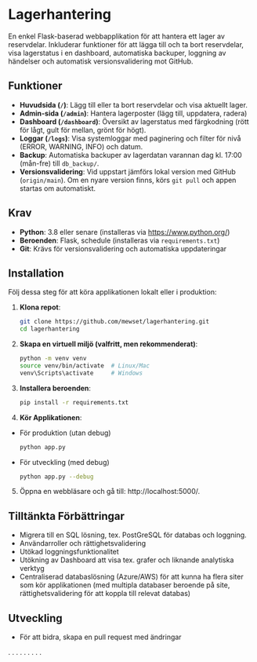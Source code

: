 # Lagerhantering

En enkel Flask-baserad webbapplikation för att hantera ett lager av reservdelar. Inkluderar funktioner för att lägga till och ta bort reservdelar, visa lagerstatus i en dashboard, automatiska backuper, loggning av händelser och automatisk versionsvalidering mot GitHub.

## Funktioner
- **Huvudsida (`/`)**: Lägg till eller ta bort reservdelar och visa aktuellt lager.
- **Admin-sida (`/admin`)**: Hantera lagerposter (lägg till, uppdatera, radera)
- **Dashboard (`/dashboard`)**: Översikt av lagerstatus med färgkodning (rött för lågt, gult för mellan, grönt för högt).
- **Loggar (`/logs`)**: Visa systemloggar med paginering och filter för nivå (ERROR, WARNING, INFO) och datum.
- **Backup**: Automatiska backuper av lagerdatan varannan dag kl. 17:00 (mån-fre) till `db_backup/`.
- **Versionsvalidering**: Vid uppstart jämförs lokal version med GitHub (`origin/main`). Om en nyare version finns, körs `git pull` och appen startas om automatiskt.

## Krav
- **Python**: 3.8 eller senare (installeras via https://www.python.org/)
- **Beroenden**: Flask, schedule (installeras via `requirements.txt`)
- **Git**: Krävs för versionsvalidering och automatiska uppdateringar

## Installation
Följ dessa steg för att köra applikationen lokalt eller i produktion:

1. **Klona repot**:
   ```bash
   git clone https://github.com/mewset/lagerhantering.git
   cd lagerhantering

2. **Skapa en virtuell miljö (valfritt, men rekommenderat)**:
    ```bash
    python -m venv venv
    source venv/bin/activate  # Linux/Mac
    venv\Scripts\activate     # Windows

3. **Installera beroenden**:
    ```bash
    pip install -r requirements.txt

4. **Kör Applikationen**:
- För produktion (utan debug)
    ```bash
    python app.py
- För utveckling (med debug)
    ```bash
    python app.py --debug


5. Öppna en webbläsare och gå till: http://localhost:5000/.

## Tilltänkta Förbättringar
- Migrera till en SQL lösning, tex. PostGreSQL för databas och loggning.
- Användarroller och rättighetsvalidering
- Utökad loggningsfunktionalitet
- Utökning av Dashboard att visa tex. grafer och liknande analytiska verktyg
- Centraliserad databaslösning (Azure/AWS) för att kunna ha flera siter som kör applikationen (med multipla databaser beroende på site, rättighetsvalidering för att koppla till relevat databas)

## Utveckling
- För att bidra, skapa en pull request med ändringar

 . . . . . . . . .
